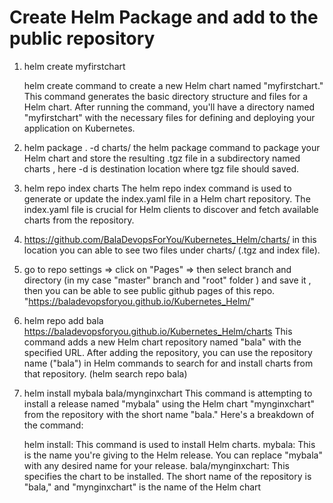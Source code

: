 Create Helm Package and add to the public repository
================================================

1. helm create myfirstchart

      helm create command to create a new Helm chart named "myfirstchart." This command generates the basic directory structure and files for a Helm chart. After running the command,
      you'll have a directory named "myfirstchart" with the necessary files for defining and deploying your application on Kubernetes.

2. helm package . -d charts/
    the helm package command to package your Helm chart and store the resulting .tgz file in a subdirectory named charts , here -d is destination location where tgz file should saved.

3. helm repo index charts
     The helm repo index command is used to generate or update the index.yaml file in a Helm chart repository.
     The index.yaml file is crucial for Helm clients to discover and fetch available charts from the repository.
4. https://github.com/BalaDevopsForYou/Kubernetes_Helm/charts/
     in this location you can able to see two files under charts/ (.tgz and index file).

5. go to repo settings => click on "Pages" => then select branch and directory (in my case "master" branch and "root" folder ) and save it ,
   then you can be able to see public github pages of this repo.
   "https://baladevopsforyou.github.io/Kubernetes_Helm/"

6.  helm repo add bala https://baladevopsforyou.github.io/Kubernetes_Helm/charts
      This command adds a new Helm chart repository named "bala" with the specified URL.
      After adding the repository, you can use the repository name ("bala") in Helm commands to search for and install charts from that repository.
        (helm search repo bala)

7. helm install mybala bala/mynginxchart
      This command is attempting to install a release named "mybala" using the Helm chart "mynginxchart" from the repository with the short name "bala."
      Here's a breakdown of the command:

      helm install: This command is used to install Helm charts.
      mybala: This is the name you're giving to the Helm release. You can replace "mybala" with any desired name for your release.
      bala/mynginxchart: This specifies the chart to be installed. The short name of the repository is "bala," and "mynginxchart" is the name of the Helm chart



